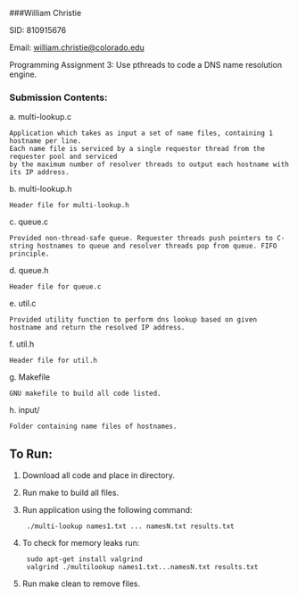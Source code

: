 ###William Christie

SID: 810915676

Email: william.christie@colorado.edu

Programming Assignment 3: Use pthreads to code a DNS name resolution engine.

### Submission Contents:
a. multi-lookup.c
    
    Application which takes as input a set of name files, containing 1 hostname per line. 
    Each name file is serviced by a single requestor thread from the requester pool and serviced 
    by the maximum number of resolver threads to output each hostname with its IP address. 

b. multi-lookup.h
    
    Header file for multi-lookup.h

c. queue.c
    
    Provided non-thread-safe queue. Requester threads push pointers to C-string hostnames to queue and resolver threads pop from queue. FIFO principle. 

d. queue.h
  
    Header file for queue.c

e. util.c
   
    Provided utility function to perform dns lookup based on given hostname and return the resolved IP address. 

f. util.h
    
    Header file for util.h

g. Makefile
  
    GNU makefile to build all code listed. 

h. input/
  
    Folder containing name files of hostnames. 

## To Run:
1. Download all code and place in directory. 
2. Run make to build all files. 
3. Run application using the following command:

        ./multi-lookup names1.txt ... namesN.txt results.txt
 
4. To check for memory leaks run:

        sudo apt-get install valgrind 
        valgrind ./multilookup names1.txt...namesN.txt results.txt
        
4. Run make clean to remove files. 

